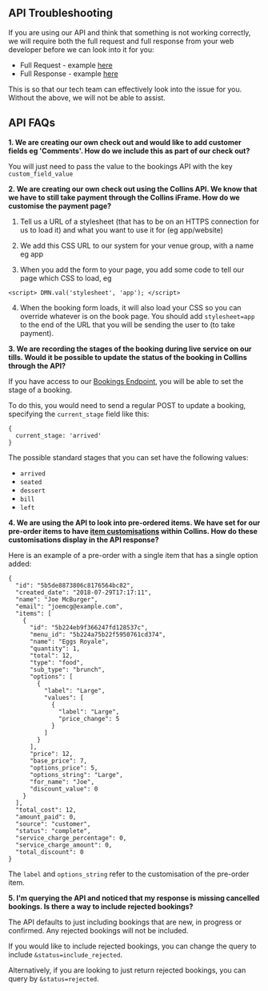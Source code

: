 ## API Troubleshooting
If you are using our API and think that something is not working correctly, we will require both the full request and full response from your web developer before we can look into it for you:  

* Full Request - example [here](https://drive.google.com/file/d/0B-baIeSCNY2BcmNFZGZVVWFpbmZDdEhBbUhqMF9MaHdYVl84/view?usp=sharing)
* Full Response - example [here](https://drive.google.com/file/d/0B-baIeSCNY2BdjJ0WFpqaEJiRE8xVDN3VWEwaE1fTkNiTDZ3/view?usp=sharing)

This is so that our tech team can effectively look into the issue for you. Without the above, we will not be able to assist.

## API FAQs

**1. We are creating our own check out and would like to add customer fields eg 'Comments'. How do we include this as part of our check out?**

You will just need to pass the value to the bookings API with the key `custom_field_value`

**2. We are creating our own check out using the Collins API. We know that we have to still take payment through the Collins iFrame. How do we customise the payment page?**

1. Tell us a URL of a stylesheet (that has to be on an HTTPS connection for us to load it) and what you want to use it for (eg app/website)

2. We add this CSS URL to our system for your venue group, with a name eg app

3. When you add the form to your page, you add some code to tell our page which CSS to load, eg

`<script>
  DMN.val('stylesheet', 'app');
  </script>`

4. When the booking form loads, it will also load your CSS so you can override whatever is on the book page. You should add `stylesheet=app` to the end of the URL that you will be sending the user to (to take payment).

**3. We are recording the stages of the booking during live service on our tills. Would it be possible to update the status of the booking in Collins through the API?**

If you have access to our [Bookings Endpoint](http://developers.designmynight.com/api/booking-api/), you will be able to set the stage of a booking. 

To do this, you would need to send a regular POST to update a booking, specifying the `current_stage` field like this:

```
{
  current_stage: 'arrived'
}
```
The possible standard stages that you can set have the following values: 

* `arrived`
* `seated`
* `dessert`
* `bill`
* `left`


**4. We are using the API to look into pre-ordered items. We have set for our pre-order items to have [item customisations](https://collins.uservoice.com/knowledgebase/articles/1806220-collins-pre-orders-adding-diet-types-allergies) within Collins. How do these customisations display in the API response?**

Here is an example of a pre-order with a single item that has a single option added:

```
{
  "id": "5b5de8873806c8176564bc82",
  "created_date": "2018-07-29T17:17:11",
  "name": "Joe McBurger",
  "email": "joemcg@example.com",
  "items": [
    {
      "id": "5b224eb9f366247fd128537c",
      "menu_id": "5b224a75b22f5950761cd374",
      "name": "Eggs Royale",
      "quantity": 1,
      "total": 12,
      "type": "food",
      "sub_type": "brunch",
      "options": [
        {
          "label": "Large",
          "values": [
            {
              "label": "Large",
              "price_change": 5
            }
          ]
        }
      ],
      "price": 12,
      "base_price": 7,
      "options_price": 5,
      "options_string": "Large",
      "for_name": "Joe",
      "discount_value": 0
    }
  ],
  "total_cost": 12,
  "amount_paid": 0,
  "source": "customer",
  "status": "complete",
  "service_charge_percentage": 0,
  "service_charge_amount": 0,
  "total_discount": 0
}
```

The `label` and `options_string` refer to the customisation of the pre-order item.
 
 **5. I'm querying the API and noticed that my response is missing cancelled bookings. Is there a way to include rejected bookings?**
 
The API defaults to just including bookings that are new, in progress or confirmed. Any rejected bookings will not be included. 

If you would like to include rejected bookings, you can change the query to include `&status=include_rejected`. 

Alternatively, if you are looking to just return rejected bookings, you can query by `&status=rejected`.
